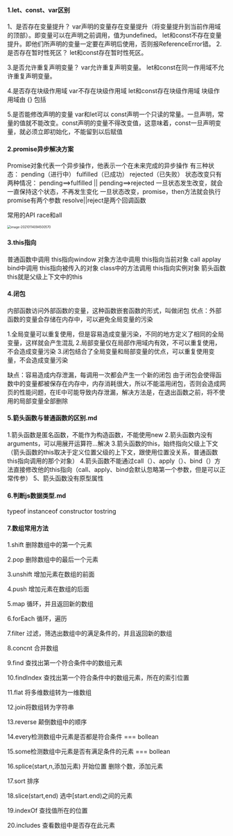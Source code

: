#### 1.let、const、var区别

1、是否存在变量提升？
	var声明的变量存在变量提升（将变量提升到当前作用域的顶部）。即变量可以在声明之前调用，值为undefined。
	let和const不存在变量提升。即他们所声明的变量一定要在声明后使用，否则报ReferenceError错。
2.是否存在暂时性死区？
let和const存在暂时性死区。

3.是否允许重复声明变量？
var允许重复声明变量。
let和const在同一作用域不允许重复声明变量。

4.是否存在块级作用域
var不存在块级作用域
let和const存在块级作用域
 块级作用域由 {} 包括

5.是否能修改声明的变量
var和let可以
const声明一个只读的常量。一旦声明，常量的值就不能改变。const声明的变量不得改变值，这意味着，const一旦声明变量，就必须立即初始化，不能留到以后赋值



#### 2.promise异步解决方案

Promise对象代表一个异步操作，他表示一个在未来完成的异步操作
有三种状态：  pending（进行中）  fulfilled（已成功） rejected（已失败）
状态改变只有两种情况： pending==>fulfilled  ||  pending==>rejected
一旦状态发生改变，就会一直保持这个状态，不再发生变化
一旦状态改变，promise，then方法就会执行
promise有两个参数 resolve||reject是两个回调函数

常用的API  race和all

<img src="C:\Users\pc\AppData\Roaming\Typora\typora-user-images\image-20210114094500570.png" alt="image-20210114094500570" style="zoom: 50%;" />



#### 3.this指向

普通函数中调用 this指向window
对象方法中调用 this指向当前对象
call applay bind中调用 this指向被传入的对象
class中的方法调用 this指向实例对象
箭头函数 this就是父级上下文中的this



#### 4.闭包

内部函数访问外部函数的变量，这种函数嵌套函数的形式，叫做闭包
优点：外部函数的变量会存储在内存中，可以避免全局变量的污染

1.全局变量可以重复使用，但是容易造成变量污染，不同的地方定义了相同的全局变量，这样就会产生混乱
2.局部变量仅在局部作用域内有效，不可以重复使用，不会造成变量污染
3.闭包结合了全局变量和局部变量的优点，可以重复使用变量，不会造成变量污染

缺点：容易造成内存泄漏，每调用一次都会产生一个新的闭包
由于闭包会使得函数中的变量都被保存在内存中，内存消耗很大，所以不能滥用闭包，否则会造成网页的性能问题，在IE中可能导致内存泄漏，解决方法是，在退出函数之前，将不使用的局部变量全部删除





#### 5.箭头函数与普通函数的区别.md

1.箭头函数是匿名函数，不能作为构造函数，不能使用new
2.箭头函数内没有arguments，可以用展开运算符...解决
3.箭头函数的this，始终指向父级上下文（箭头函数的this取决于定义位置父级的上下文，跟使用位置没关系，普通函数this指向调用的那个对象）
4.箭头函数不能通过call（）、apply（）、bind（）方法直接修改他的this指向（call、apply、bind会默认忽略第一个参数，但是可以正常传参）
5、箭头函数没有原型属性



#### 6.判断js数据类型.md

typeof
instanceof
constructor
tostring



#### 7.数组常用方法

1.shift 删除数组中的第一个元素

2.pop 删除数组中的最后一个元素

3.unshift 增加元素在数组的前面

4.push 增加元素在数组的后面

5.map 循环，并且返回新的数组

6.forEach 循环，遍历

7.filter 过滤，筛选出数组中的满足条件的，并且返回新的数组

8.concnt 合并数组

9.find 查找出第一个符合条件中的数组元素

10.findIndex 查找出第一个符合条件中的数组元素，所在的索引位置

11.flat 将多维数组转为一维数组

12.join将数组转为字符串

13.reverse 颠倒数组中的顺序

14.every检测数组中元素是否都是符合条件 === bollean

15.some检测数组中元素是否有满足条件的元素 === bollean

16.splice(start,n,添加元素) 开始位置 删除个数，添加元素

17.sort 排序

18.slice(start,end) 选中[start.end)之间的元素

19.indexOf 查找值所在的位置

20.includes 查看数组中是否存在此元素